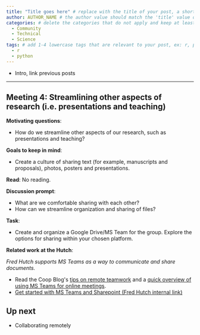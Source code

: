 ```yaml
---
title: "Title goes here" # replace with the title of your post, a short catchy description to entice readers
author: AUTHOR_NAME # the author value should match the 'title' value of your contributor file located here /gh-pages/_contributors. If you do not have a contributor file, please feel free to make one or contact one of our team members to assist you.
categories: # delete the categories that do not apply and keep at least one
  - Community
  - Technical
  - Science
tags: # add 1-4 lowercase tags that are relevant to your post, ex: r, python, genomics, workflows
  - r
  - python
---
```


- Intro, link previous posts

---

## Meeting 4: Streamlining other aspects of research (i.e. presentations and teaching)

**Motivating questions**: 
- How do we streamline other aspects of our research, such as presentations and teaching?

**Goals to keep in mind**:
- Create a culture of sharing text (for example, manuscripts and proposals), photos, posters and presentations.

**Read**: 
No reading.

**Discussion prompt**: 
- What are we comfortable sharing with each other? 
- How can we streamline organization and sharing of files?

**Task**:
- Create and organize a Google Drive/MS Team for the group. Explore the options for sharing within your chosen platform.

**Related work at the Hutch**:  

_Fred Hutch supports MS Teams as a way to communicate and share documents._

- Read the Coop Blog's [tips on remote teamwork](https://fredhutch.github.io/coop/community/remote-teamwork/) and a [quick overview of using MS Teams for online meetings](https://fredhutch.github.io/coop/community/ms-teams/).
- [Get started with MS Teams and Sharepoint (Fred Hutch internal link)](https://centernet.fredhutch.org/cn/u/center-it/help-desk/microsoft-teams/sharepoint-and-msteams.html)

## Up next

- Collaborating remotely
